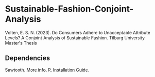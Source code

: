 # Sustainable-Fashion-Conjoint-Analysis
Volten, E. S. N. (2023). Do Consumers Adhere to Unacceptable Attribute Levels? A Conjoint Analysis of Sustainable Fashion. Tilburg University Master's Thesis


## Dependencies

Sawtooth. [More info](https://sawtoothsoftware.com/).
R. [Installation Guide](https://tilburgsciencehub.com/building-blocks/configure-your-computer/statistics-and-computation/r/).
